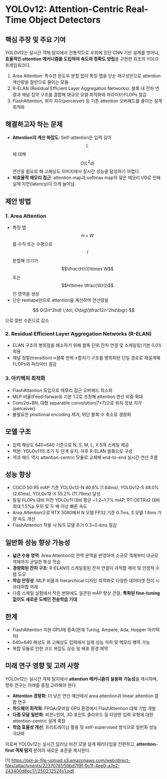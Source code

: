 # YOLOv12: Attention-Centric Real-Time Object Detectors

## 핵심 주장 및 주요 기여  
YOLOv12는 실시간 객체 탐지에서 전통적으로 우위에 있던 CNN 기반 설계를 벗어나, **효율적인 attention 메커니즘을 도입하여 속도와 정확도 양립**을 구현한 최초의 YOLO 프레임워크다.  
1. Area Attention: 특수한 윈도우 분할 없이 특징 맵을 단순 재구성만으로 attention 계산량을 절반으로 줄이는 모듈  
2. R-ELAN (Residual Efficient Layer Aggregation Networks): 블록 내 잔차 연결과 채널 집약 구조를 결합해 대규모 모델 최적화와 파라미터·FLOPs 절감  
3. FlashAttention, 위치 지각(perceiver) 등 기존 attention 오버헤드를 줄이는 설계 최적화  

## 해결하고자 하는 문제  
- **Attention의 계산 복잡도**: Self-attention은 입력 길이 $$L$$에 대해 $$O(L^2 d)$$ 연산을 필요로 해 고해상도 이미지에서 실시간 성능을 달성하기 어렵다.  
- **비효율적 메모리 접근**: attention map과 softmax map의 잦은 메모리 I/O로 인해 실제 지연(latency)이 크게 늘어남.  

## 제안 방법  
### 1. Area Attention  
- 특징 맵 $$H\times W$$를 수직 또는 수평으로 $$l$$ 분할해 크기가 $$\tfrac{H}{l}\times W$$ 또는 $$H\times \tfrac{W}{l}$$인 영역을 생성  
- 단순 reshape만으로 attention을 계산하여 연산량을  

$$
    O(2n^2hd) \;\to\; O\bigl(\tfrac12n^2hd\bigr)
  $$  
  
  으로 절반 수준으로 감소  

### 2. Residual Efficient Layer Aggregation Networks (R-ELAN)  
- ELAN 구조의 병목점을 해소하기 위해 블록 단위 잔차 연결 및 스케일링(기본 0.01) 적용  
- 채널 정렬(transition)→블록 반복→합치기 구조를 병목화된 단일 경로로 재설계해 FLOPs와 파라미터 절감  

### 3. 아키텍처 최적화  
- FlashAttention 도입으로 메모리 접근 오버헤드 최소화  
- MLP 비율(Feed-forward) 기본 1.2로 조정해 attention 연산 비중 확대  
- Conv2d+BN, 대형 separable convolution(7×7)으로 위치 정보 지각(perceiver)  
- 불필요한 positional encoding 제거, 뒤단 블록 수 축소로 경량화  

## 모델 구조  
- 입력 해상도 640×640 기준으로 N, S, M, L, X 5개 스케일 제공  
- 백본: YOLOv11의 초기 두 단계 유지, 이후 R-ELAN 블록으로 구성  
- 넥과 헤드 역시 attention-centric 모듈로 교체해 end-to-end 실시간 연산 흐름  

## 성능 향상  
- COCO 50:95 mAP 기준 YOLOv12-N 40.6% (1.64ms), YOLOv12-S 48.0% (2.61ms), YOLOv12-X 55.2% (11.79ms) 달성  
- 동일 FLOPs 대비 이전 YOLOv11 대비 평균 +1.2~1.7% mAP, RT-DETRv2 대비 최대 1.5%p 우위 및 두 배 이상 빠른 속도  
- Area Attention으로 RTX 3080에서 N 모델 FP32 기준 0.7ms, S 모델 1.6ms 가량 속도 개선  
- FlashAttention 적용 시 N/S 모델 추가 0.3~0.4ms 절감  

## 일반화 성능 향상 가능성  
- **넓은 수용 영역**: Area Attention이 전역 문맥을 반영하며 소규모 객체부터 대규모 객체까지 균일한 특성 학습  
- **경량화된 잔차 구조**: R-ELAN의 스케일링된 잔차 연결이 과적합 제어 및 안정적 수렴 도모  
- **학습 안정성**: MLP 비율과 hierarchical 디자인 최적화로 다양한 데이터셋 전이 시 과대적합 억제  
- 다중 스케일 실험에서 작은 변화에도 일관된 mAP 향상 관찰, **특화된 fine-tuning 없이도 새로운 도메인 전송학습 기대**

## 한계  
- FlashAttention 지원 GPU에 종속(현재 Turing, Ampere, Ada, Hopper 아키텍처)  
- 640×640 해상도 외 고해상도 입력에서 실제 성능 저하 및 메모리 병목 가능  
- 복합 모듈로 인한 코드 복잡도 상승 및 배포 환경 제약  

## 미래 연구 영향 및 고려 사항  
YOLOv12는 실시간 객체 탐지에서 **attention 메커니즘의 실용화 가능성**을 제시하며, 향후 연구는 아래를 중점 고려해야 한다.  
- **Attention 경량화**: 더 낮은 연산 예산에서 area attention과 linear attention 결합 연구  
- **하드웨어 최적화**: FPGA/모바일 GPU 환경에서 FlashAttention 대체 기법 개발  
- **다중 모달 일반화**: 비전+언어, 3D 포인트 클라우드 등 다양한 입력 유형에 대한 attention-centric 설계 확장  
- **학습 효율성 개선**: 프리트레이닝 활용 및 self-supervised 방식으로 일반화 성능 극대화  

이로써 YOLOv12는 실시간 딥러닝 비전 모델 설계 패러다임을 전환하고, **attention-first 객체 탐지** 분야의 새로운 표준을 제시한다.

[1] https://ppl-ai-file-upload.s3.amazonaws.com/web/direct-files/attachments/22370781/59bd7f9f-0c1f-4ee0-a7e2-243400d8ec17/2502.12524v1.pdf
